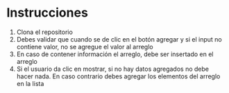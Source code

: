 # Instrucciones

1. Clona el repositorio
2. Debes validar que cuando se de clic en el botón agregar y si el input no contiene valor, no se agregue el valor al arreglo
3. En caso de contener información el arreglo, debe ser insertado en el arreglo
4. Si el usuario da clic en mostrar, si no hay datos agregados no debe hacer nada. En caso contrario debes agregar los elementos del arreglo en la lista
